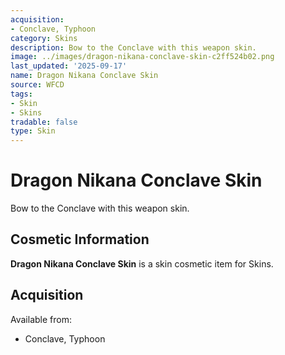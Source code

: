 ```yaml
---
acquisition:
- Conclave, Typhoon
category: Skins
description: Bow to the Conclave with this weapon skin.
image: ../images/dragon-nikana-conclave-skin-c2ff524b02.png
last_updated: '2025-09-17'
name: Dragon Nikana Conclave Skin
source: WFCD
tags:
- Skin
- Skins
tradable: false
type: Skin
---
```


# Dragon Nikana Conclave Skin

Bow to the Conclave with this weapon skin.

## Cosmetic Information

**Dragon Nikana Conclave Skin** is a skin cosmetic item for Skins.

## Acquisition

Available from:
- Conclave, Typhoon


